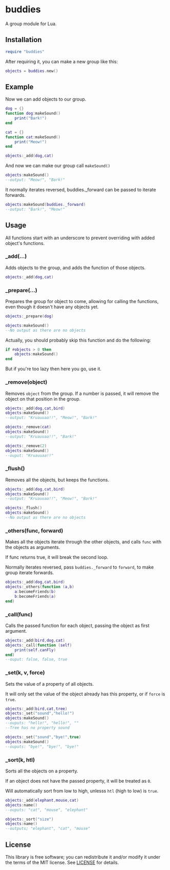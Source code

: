 # buddies

A group module for Lua.


## Installation

```lua
require "buddies"
```

After requiring it, you can make a new group like this:

```lua
objects = buddies.new()
```


## Example
Now we can add objects to our group.

```lua
dog = {}
function dog:makeSound()
	print("Bark!")
end

cat = {}
function cat:makeSound()
	print("Meow!")
end

objects:_add(dog,cat)
```

And now we can make our group call `makeSound()`

```lua
objects:makeSound()
--output: "Meow!", "Bark!"
```
It normally iterates reversed, buddies._forward can be passed to iterate forwards.
```lua
objects:makeSound(buddies._forward)
--output: "Bark!", "Meow!"
```

## Usage

All functions start with an underscore to prevent overriding with added object's functions.

### _add(...)
Adds objects to the group, and adds the function of those objects.
```lua
objects:_add(dog,cat)
```

### _prepare(...)
Prepares the group for object to come, allowing for calling the functions, even though it doesn't have any objects yet.
```lua
objects:_prepare(dog)

objects:makeSound()
--No output as there are no objects
```

Actually, you should probably skip this function and do the following:
```lua
if #objects > 0 then
	objects:makeSound()
end
```
But if you're too lazy then here you go, use it.

### _remove(object)
Removes `object` from the group. If a number is passed, it will remove the object on that position in the group.

```lua
objects:_add(dog,cat,bird)
objects:makeSound()
--output: "Kruauuaa!!", "Meow!", "Bark!"

objects:_remove(cat)
objects:makeSound()
--output: "Kruauuaa!!", "Bark!"

objects:_remove(2)
objects:makeSound()
--ouput: "Kruauuaa!!"
```

### _flush()
Removes all the objects, but keeps the functions.
```lua
objects:_add(dog,cat,bird)
objects:makeSound()
--output: "Kruauuaa!!", "Meow!", "Bark!"

objects:_flush()
objects:makeSound()
--No output as there are no objects
```


### _others(func, forward)
Makes all the objects iterate through the other objects, and calls `func` with the objects as arguments.

If func returns true, it will break the second loop.

Normally iterates reversed, pass `buddies._forward` to `forward`, to make group iterate forwards.

```lua
objects:_add(dog,cat,bird)
objects:_others(function (a,b)
	a:becomeFriends(b)
	b:becomeFriends(a)
end)
```

### _call(func)
Calls the passed function for each object, passing the object as first argument.

```lua
objects:_add(bird,dog,cat)
objects:_call(function (self)
	print(self.canFly)
end)
--ouput: false, false, true
```


### _set(k, v, force)
Sets the value of a property of all objects.

It will only set the value of the object already has this property, or if `force` is `true`.

```lua
objects:_add(bird,cat,tree)
objects:_set("sound","hello!")
objects:makeSound()
--ouputs: "hello!", "hello!", ""
--Tree has no property sound

objects:_set("sound","bye!",true)
objects:makeSound()
--ouputs: "bye!", "bye!", "bye!"
```

### _sort(k, htl)
Sorts all the objects on a property.

If an object does not have the passed property, it will be treated as `0`.

Will automatically sort from low to high, unlesss `htl` (high to low) is `true`.

```lua
objects:_add(elephant,mouse,cat)
objects:name()
--ouputs: "cat", "mouse", "elephant"

objects:_sort("size")
objects:name()
--outputs; "elephant", "cat", "mouse"
```

## License

This library is free software; you can redistribute it and/or modify it under
the terms of the MIT license. See [LICENSE](LICENSE) for details.
